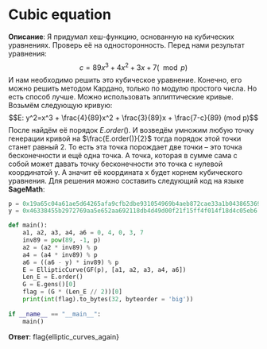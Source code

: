 # Cubic equation
**Описание**: Я придумал хеш-функцию, основанную на кубических уравнениях. Проверь её на односторонность.
Перед нами результат уравнения:
$$c=89x^3  + 4x^2  + 3x + 7 (\mod p)$$
И нам необходимо решить это кубическое уравнение. Конечно, его можно решить методом Кардано, только по модулю простого числа. Но есть способ лучше. Можно использовать эллиптические кривые. Возьмём следующую кривую:
$$E: y^2=x^3  +  \frac{4}{89}x^2  +  \frac{3}{89}x + \frac{7-с}{89}  (mod p)$$
После найдём её порядок $E.order()$. И возведём умножим любую точку генерации кривой на $\frac{E.order()}{2}$ тогда порядок этой точки станет равный 2. То есть эта точка порождает две точки – это точка бесконечности и ещё одна точка. А точка, которая в сумме сама с собой может давать точку бесконечности это точка с нулевой координатой y. А значит её координата x будет корнем кубического уравнения. 
Для решения можно составить следующий код на языке **SageMath**:
```python
p = 0x19a65c04a61ae5d64265afa9cfb2dbe931054969b4aeb872cae33a1b043865369
y = 0x46338455b2972769aa5e652aa692118db4d49d00f21f15ff4f014f18d4c05eb6

def main():
    a1, a2, a3, a4, a6 = 0, 4, 0, 3, 7
    inv89 = pow(89, -1, p)
    a2 = (a2 * inv89) % p
    a4 = (a4 * inv89) % p
    a6 = ((a6 - y) * inv89) % p
    E = EllipticCurve(GF(p), [a1, a2, a3, a4, a6])
    Len_E = E.order()
    G = E.gens()[0]
    flag = (G * (Len_E // 2))[0]
    print(int(flag).to_bytes(32, byteorder = 'big'))
    
if __name__ == "__main__":
    main()
```
 **Ответ**: flag{elliptic_curves_again}
